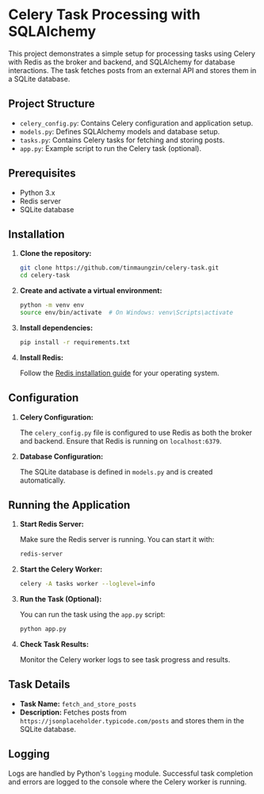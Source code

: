 # Celery Task Processing with SQLAlchemy

This project demonstrates a simple setup for processing tasks using Celery with Redis as the broker and backend, and SQLAlchemy for database interactions. The task fetches posts from an external API and stores them in a SQLite database.

## Project Structure

- `celery_config.py`: Contains Celery configuration and application setup.
- `models.py`: Defines SQLAlchemy models and database setup.
- `tasks.py`: Contains Celery tasks for fetching and storing posts.
- `app.py`: Example script to run the Celery task (optional).

## Prerequisites

- Python 3.x
- Redis server
- SQLite database

## Installation

1. **Clone the repository:**

    ```bash
    git clone https://github.com/tinmaungzin/celery-task.git
    cd celery-task
    ```

2. **Create and activate a virtual environment:**

    ```bash
    python -m venv env
    source env/bin/activate  # On Windows: venv\Scripts\activate
    ```

3. **Install dependencies:**

    ```bash
    pip install -r requirements.txt
    ```

4. **Install Redis:**

    Follow the [Redis installation guide](https://redis.io/download) for your operating system.

## Configuration

1. **Celery Configuration:**

    The `celery_config.py` file is configured to use Redis as both the broker and backend. Ensure that Redis is running on `localhost:6379`.

2. **Database Configuration:**

    The SQLite database is defined in `models.py` and is created automatically.

## Running the Application

1. **Start Redis Server:**

    Make sure the Redis server is running. You can start it with:

    ```bash
    redis-server
    ```

2. **Start the Celery Worker:**

    ```bash
    celery -A tasks worker --loglevel=info
    ```

3. **Run the Task (Optional):**

    You can run the task using the `app.py` script:

    ```bash
    python app.py
    ```

4. **Check Task Results:**

    Monitor the Celery worker logs to see task progress and results.

## Task Details

- **Task Name:** `fetch_and_store_posts`
- **Description:** Fetches posts from `https://jsonplaceholder.typicode.com/posts` and stores them in the SQLite database.

## Logging

Logs are handled by Python's `logging` module. Successful task completion and errors are logged to the console where the Celery worker is running.

